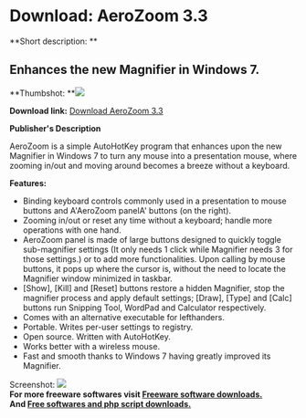 # Download: AeroZoom 3.3

**Short description: **

## Enhances the new Magnifier in Windows 7.

  
**Thumbshot: **![](http://www.freewarefiles.com/screenshot/aerozoom_md.jpg)   
  
**Download link:** [Download AeroZoom 3.3](http://freesoftwares.boysofts.com/AeroZoom_program_56722.html)  
  

**Publisher's Description**  
  

AeroZoom is a simple AutoHotKey program that enhances upon the new Magnifier
in Windows 7 to turn any mouse into a presentation mouse, where zooming in/out
and moving around becomes a breeze without a keyboard.

**Features:**

  * Binding keyboard controls commonly used in a presentation to mouse buttons and A'AeroZoom panelA' buttons (on the right). 
  * Zooming in/out or reset any time without a keyboard; handle more operations with one hand. 
  * AeroZoom panel is made of large buttons designed to quickly toggle sub-magnifier settings (It only needs 1 click while Magnifier needs 3 for those settings.) or to add more functionalities. Upon calling by mouse buttons, it pops up where the cursor is, without the need to locate the Magnifier window minimized in taskbar. 
  * [Show], [Kill] and [Reset] buttons restore a hidden Magnifier, stop the magnifier process and apply default settings; [Draw], [Type] and [Calc] buttons run Snipping Tool, WordPad and Calculator respectively. 
  * Comes with an alternative executable for lefthanders. 
  * Portable. Writes per-user settings to registry. 
  * Open source. Written with AutoHotKey. 
  * Works better with a wireless mouse. 
  * Fast and smooth thanks to Windows 7 having greatly improved its Magnifier. 

  
  
Screenshot: ![](http://www.freewarefiles.com/screenshot/aerozoom.jpg)  
**For more freeware softwares visit [Freeware software downloads.](http://freesoftwares.boysofts.com/)**   
**And [Free softwares and php script downloads.](http://www.boysofts.com/)**

